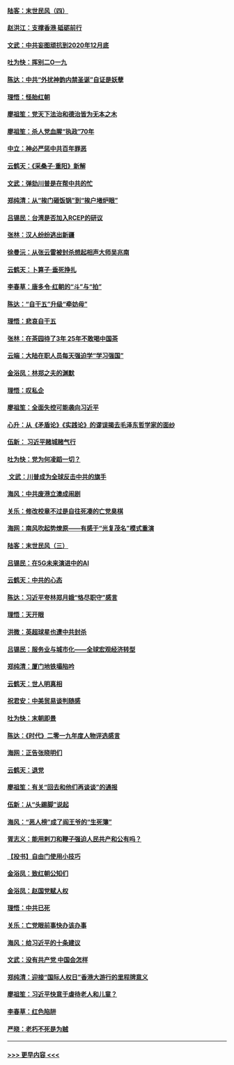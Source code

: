 #### [陆客：末世民风（四）](../pages/nsc993/n11749203.md?t=12280233) 
#### [赵洪江：支撑香港 砥砺前行](../pages/nsc993/n11748482.md?t=12280233) 
#### [文武：中共妄图顽抗到2020年12月底](../pages/nsc993/n11748446.md?t=12280233) 
#### [吐为快：挥别二O一九](../pages/nsc993/n11748411.md?t=12280233) 
#### [陈达：中共“外扰神韵内禁圣诞”自证是妖孽](../pages/nsc993/n11748226.md?t=12280233) 
#### [理悟：怪胎红朝](../pages/nsc993/n11748206.md?t=12280233) 
#### [廖祖笙：党天下法治和德治皆为无本之木](../pages/nsc993/n11748135.md?t=12280233) 
#### [廖祖笙：杀人党血腥“执政”70年](../pages/nsc993/n11745144.md?t=12280233) 
#### [中立：神必严惩中共百年罪恶](../pages/nsc993/n11744970.md?t=12280233) 
#### [云鹤天：《采桑子‧重阳》新解](../pages/nsc993/n11744948.md?t=12280233) 
#### [文武：弹劾川普是在帮中共的忙](../pages/nsc993/n11744758.md?t=12280233) 
#### [郑纯清：从“挨门砸饭锅”到“挨户堵炉眼”](../pages/nsc993/n11744745.md?t=12280233) 
#### [吕锡民：台湾是否加入RCEP的研议](../pages/nsc993/n11744701.md?t=12280233) 
#### [张林：汉人纷纷逃出新疆](../pages/nsc993/n11743530.md?t=12280233) 
#### [徐曼沅：从张云雷被封杀想起相声大师吴兆南](../pages/nsc993/n11741816.md?t=12280233) 
#### [云鹤天：卜算子‧垂死挣扎](../pages/nsc993/n11739956.md?t=12280233) 
#### [李春草：唐多令‧红朝的“斗”与“拍”](../pages/nsc993/n11739830.md?t=12280233) 
#### [陈达：“自干五”升级“牵妨母”](../pages/nsc993/n11739724.md?t=12280233) 
#### [理悟：悲哀自干五](../pages/nsc993/n11739547.md?t=12280233) 
#### [张林：在茶园待了3年 25年不敢喝中国茶](../pages/nsc993/n11739240.md?t=12280233) 
#### [云端：大陆在职人员每天强迫学“学习强国”](../pages/nsc993/n11738735.md?t=12280233) 
#### [金浴凤：林郑之夫的渊默](../pages/nsc993/n11737735.md?t=12280233) 
#### [理悟：叹私企](../pages/nsc993/n11737715.md?t=12280233) 
#### [廖祖笙：全面失控可能袭向习近平](../pages/nsc993/n11737704.md?t=12280233) 
#### [心升：从《矛盾论》《实践论》的谬误揭去毛泽东哲学家的面纱](../pages/nsc993/n11736962.md?t=12280233) 
#### [伍新： 习近平赌城赌气行](../pages/nsc993/n11736929.md?t=12280233) 
#### [吐为快：党为何凌蹈一切？](../pages/nsc993/n11736915.md?t=12280233) 
#### [ 文武：川普成为全球反击中共的旗手](../pages/nsc993/n11736882.md?t=12280233) 
#### [海风：中共废港立澳成闹剧](../pages/nsc993/n11735857.md?t=12280233) 
#### [关乐：修改校章不过是自往死凑的亡党臭棋](../pages/nsc993/n11735097.md?t=12280233) 
#### [海网：南风吹起势燎原——有感于“光复茂名”模式重演](../pages/nsc993/n11732308.md?t=12280233) 
#### [陆客：末世民风（三）](../pages/nsc993/n11732211.md?t=12280233) 
#### [吕锡民：在5G未来演进中的AI](../pages/nsc993/n11730010.md?t=12280233) 
#### [云鹤天：中共的心态](../pages/nsc993/n11729906.md?t=12280233) 
#### [陈达：习近平夸林郑月娥“恪尽职守”感言](../pages/nsc993/n11729881.md?t=12280233) 
#### [理悟：天开眼](../pages/nsc993/n11729699.md?t=12280233) 
#### [洪微：英超球星也遭中共封杀](../pages/nsc993/n11727243.md?t=12280233) 
#### [吕锡民：服务业与城市化——全球宏观经济转型](../pages/nsc993/n11725845.md?t=12280233) 
#### [郑纯清：厦门地铁塌陷吟](../pages/nsc993/n11725813.md?t=12280233) 
#### [云鹤天：世人明真相](../pages/nsc993/n11725621.md?t=12280233) 
#### [祝君安：中美贸易谈判随感](../pages/nsc993/n11725609.md?t=12280233) 
#### [吐为快：末朝即景](../pages/nsc993/n11723365.md?t=12280233) 
#### [陈达：《时代》二零一九年度人物评选感言](../pages/nsc993/n11723337.md?t=12280233) 
#### [海网：正告张晓明们](../pages/nsc993/n11723228.md?t=12280233) 
#### [云鹤天：退党](../pages/nsc993/n11723056.md?t=12280233) 
#### [廖祖笙：有关“回去和他们再谈谈”的通报](../pages/nsc993/n11722442.md?t=12280233) 
#### [伍新：从“头踢脚”说起](../pages/nsc993/n11722429.md?t=12280233) 
#### [海风：“恶人榜”成了阎王爷的“生死簿”](../pages/nsc993/n11722272.md?t=12280233) 
#### [胥志义：能用剌刀和鞭子强迫人民共产和公有吗？](../pages/nsc993/n11720569.md?t=12280233) 
#### [【投书】自由门使用小技巧](../pages/nsc993/n11720180.md?t=12280233) 
#### [金浴凤：致红朝公知们](../pages/nsc993/n11720563.md?t=12280233) 
#### [金浴凤：赵国党赋人权](../pages/nsc993/n11720533.md?t=12280233) 
#### [理悟：中共已死](../pages/nsc993/n11720233.md?t=12280233) 
#### [关乐：亡党眼前事快办该办事](../pages/nsc993/n11719160.md?t=12280233) 
#### [海风：给习近平的十条建议](../pages/nsc993/n11717616.md?t=12280233) 
#### [文武：没有共产党 中国会怎样](../pages/nsc993/n11717584.md?t=12280233) 
#### [郑纯清：迎接“国际人权日”香港大游行的里程牌意义](../pages/nsc993/n11717417.md?t=12280233) 
#### [廖祖笙：习近平快意于虐待老人和儿童？](../pages/nsc993/n11715313.md?t=12280233) 
#### [李春草：红色陷阱](../pages/nsc993/n11715029.md?t=12280233) 
#### [严晓：老朽不死是为贼](../pages/nsc993/n11712910.md?t=12280233) 

----
#### [ >>> 更早内容 <<< ](../indexes/nsc993-earlier.md)
